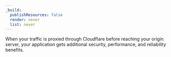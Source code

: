 ```yaml
---
_build:
  publishResources: false
  render: never
  list: never
---
```


When your traffic is proxied through Cloudflare before reaching your origin server, your application gets additional security, performance, and reliability benefits.